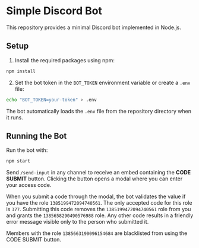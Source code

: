 # Simple Discord Bot

This repository provides a minimal Discord bot implemented in Node.js.

## Setup

1. Install the required packages using npm:

```bash
npm install
```

2. Set the bot token in the `BOT_TOKEN` environment variable or create a `.env` file:

```bash
echo "BOT_TOKEN=your-token" > .env
```

The bot automatically loads the `.env` file from the repository directory when it runs.

## Running the Bot

Run the bot with:

```bash
npm start
```

Send `/send-input` in any channel to receive an embed containing the **CODE SUBMIT** button. Clicking the button opens a modal where you can enter your access code.

When you submit a code through the modal, the bot validates the value if you have the role `1385199472094740561`. The only accepted code for this role is `377`. Submitting this code removes the `1385199472094740561` role from you and grants the `1385658290490576988` role. Any other code results in a friendly error message visible only to the person who submitted it.

Members with the role `1385663190096154684` are blacklisted from using the CODE SUBMIT button.
